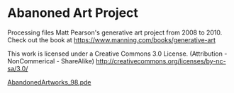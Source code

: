 # Abanoned Art Project

Processing files Matt Pearson's generative art project from 2008 to 2010.
Check out the book at https://www.manning.com/books/generative-art

This work is licensed under a Creative Commons 3.0 License.
(Attribution - NonCommerical - ShareAlike)
http://creativecommons.org/licenses/by-nc-sa/3.0/


[AbandonedArtworks_98.pde](AbandonedArtworks_98.pde)

